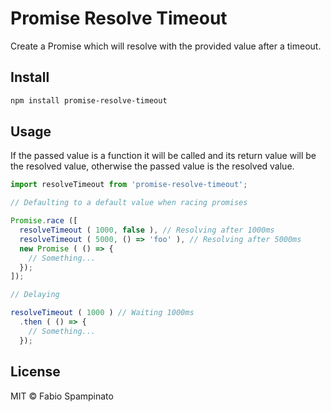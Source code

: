 # Promise Resolve Timeout

Create a Promise which will resolve with the provided value after a timeout.

## Install

```sh
npm install promise-resolve-timeout
```

## Usage

If the passed value is a function it will be called and its return value will be the resolved value, otherwise the passed value is the resolved value.

```ts
import resolveTimeout from 'promise-resolve-timeout';

// Defaulting to a default value when racing promises

Promise.race ([
  resolveTimeout ( 1000, false ), // Resolving after 1000ms
  resolveTimeout ( 5000, () => 'foo' ), // Resolving after 5000ms
  new Promise ( () => {
    // Something...
  });
]);

// Delaying

resolveTimeout ( 1000 ) // Waiting 1000ms
  .then ( () => {
    // Something...
  });
```

## License

MIT © Fabio Spampinato
